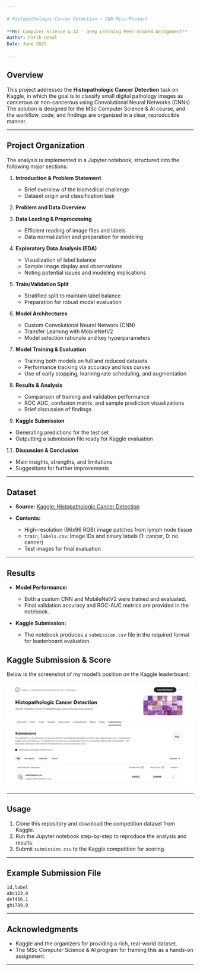 ```yaml
---

# Histopathologic Cancer Detection – CNN Mini-Project

**MSc Computer Science & AI – Deep Learning Peer-Graded Assignment**
Author: Fatih Uenal
Date: June 2025

---
```


## Overview

This project addresses the **Histopathologic Cancer Detection** task on Kaggle, in which the goal is to classify small digital pathology images as cancerous or non-cancerous using Convolutional Neural Networks (CNNs). The solution is designed for the MSc Computer Science & AI course, and the workflow, code, and findings are organized in a clear, reproducible manner.

---

## Project Organization

The analysis is implemented in a Jupyter notebook, structured into the following major sections:

1. **Introduction & Problem Statement**

   * Brief overview of the biomedical challenge
   * Dataset origin and classification task
  
2. **Problem and Data Overview**
3. **Data Loading & Preprocessing**

   * Efficient reading of image files and labels
   * Data normalization and preparation for modeling

4. **Exploratory Data Analysis (EDA)**

   * Visualization of label balance
   * Sample image display and observations
   * Noting potential issues and modeling implications

6. **Train/Validation Split**

   * Stratified split to maintain label balance
   * Preparation for robust model evaluation

7. **Model Architectures**

   * Custom Convolutional Neural Network (CNN)
   * Transfer Learning with MobileNetV2
   * Model selection rationale and key hyperparameters

8. **Model Training & Evaluation**

   * Training both models on full and reduced datasets
   * Performance tracking via accuracy and loss curves
   * Use of early stopping, learning rate scheduling, and augmentation

9. **Results & Analysis**

   * Comparison of training and validation performance
   * ROC AUC, confusion matrix, and sample prediction visualizations
   * Brief discussion of findings

10. **Kaggle Submission**

   * Generating predictions for the test set
   * Outputting a submission file ready for Kaggle evaluation

11. **Discussion & Conclusion**

   * Main insights, strengths, and limitations
   * Suggestions for further improvements

---

## Dataset

* **Source:** [Kaggle: Histopathologic Cancer Detection](https://www.kaggle.com/c/histopathologic-cancer-detection)
* **Contents:**

  * High-resolution (96x96 RGB) image patches from lymph node tissue
  * `train_labels.csv`: Image IDs and binary labels (1: cancer, 0: no cancer)
  * Test images for final evaluation

---

## Results

* **Model Performance:**

  * Both a custom CNN and MobileNetV2 were trained and evaluated.
  * Final validation accuracy and ROC-AUC metrics are provided in the notebook.
* **Kaggle Submission:**

  * The notebook produces a `submission.csv` file in the required format for leaderboard evaluation.

## Kaggle Submission & Score

Below is the screenshot of my model’s position on the Kaggle leaderboard:

![Kaggle Leaderboard Screenshot](kaggle_score.png)

---

## Usage

1. Clone this repository and download the competition dataset from Kaggle.
2. Run the Jupyter notebook step-by-step to reproduce the analysis and results.
3. Submit `submission.csv` to the Kaggle competition for scoring.

---

## Example Submission File

```csv
id,label
abc123,0
def456,1
ghi789,0
```

---

## Acknowledgments

* Kaggle and the organizers for providing a rich, real-world dataset.
* The MSc Computer Science & AI program for framing this as a hands-on assignment.

---

